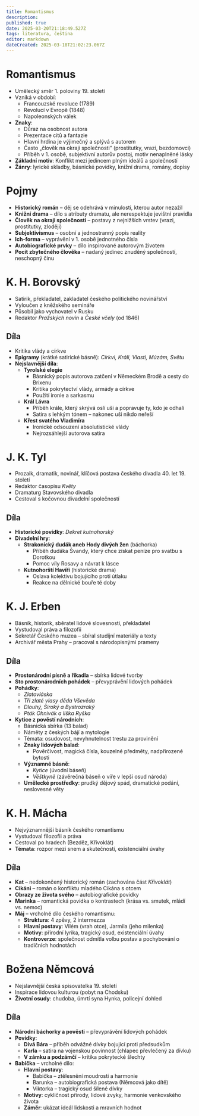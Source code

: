 ```yaml
---
title: Romantismus
description: 
published: true
date: 2025-03-20T21:18:49.527Z
tags: literatura, čeština
editor: markdown
dateCreated: 2025-03-18T21:02:23.067Z
---
```


# Romantismus
- Umělecký směr 1. poloviny 19. století
- Vzniká v období:
  - Francouzské revoluce (1789)
  - Revolucí v Evropě (1848)
  - Napoleonských válek
- **Znaky**:
  - Důraz na osobnost autora
  - Prezentace citů a fantazie
  - Hlavní hrdina je výjimečný a splývá s autorem
  - Často „člověk na okraji společnosti“ (prostitutky, vrazi, bezdomovci)
  - Příběh v 1. osobě, subjektivní autorův postoj, motiv nenaplněné lásky
- **Základní motiv**: Konflikt mezi jedincem plným ideálů a společností
- **Žánry**: lyrické skladby, básnické povídky, knižní drama, romány, dopisy

# Pojmy
- **Historický román** – děj se odehrává v minulosti, kterou autor nezažil
- **Knižní drama** – dílo s atributy dramatu, ale nerespektuje jevištní pravidla
- **Člověk na okraji společnosti** – postavy z nejnižších vrstev (vrazi, prostitutky, zloději)
- **Subjektivismus** – osobní a jednostranný popis reality
- **Ich-forma** – vyprávění v 1. osobě jednotného čísla
- **Autobiografické prvky** – dílo inspirované autorovým životem
- **Pocit zbytečného člověka** – nadaný jedinec znuděný společností, neschopný činu

# K. H. Borovský
- Satirik, překladatel, zakladatel českého politického novinářství
- Vyloučen z kněžského semináře
- Působil jako vychovatel v Rusku
- Redaktor *Pražských novin* a *České včely* (od 1846)

## Díla
- Kritika vlády a církve
- **Epigramy** (krátké satirické básně): *Církvi, Králi, Vlasti, Múzám, Světu*
- **Nejslavnější díla**:
  - **Tyrolské elegie**
    - Básnický popis autorova zatčení v Německém Brodě a cesty do Brixenu
    - Kritika pokrytectví vlády, armády a církve
    - Použití ironie a sarkasmu
  - **Král Lávra**
    - Příběh krále, který skrývá oslí uši a popravuje ty, kdo je odhalí
    - Satira s lehkým tónem – nakonec uši nikdo neřeší
  - **Křest svatého Vladimíra**
    - Ironické odsouzení absolutistické vlády
    - Nejrozsáhlejší autorova satira

# J. K. Tyl
- Prozaik, dramatik, novinář, klíčová postava českého divadla 40. let 19. století
- Redaktor časopisu *Květy*
- Dramaturg Stavovského divadla
- Cestoval s kočovnou divadelní společností

## Díla
- **Historické povídky**: *Dekret kutnohorský*
- **Divadelní hry**:
  - **Strakonický dudák aneb Hody divých žen** (báchorka)
    - Příběh dudáka Švandy, který chce získat peníze pro svatbu s Dorotkou
    - Pomoc víly Rosavy a návrat k lásce
  - **Kutnohorští Havíři** (historické drama)
    - Oslava kolektivu bojujícího proti útlaku
    - Reakce na dělnické bouře té doby
    
# K. J. Erben
- Básník, historik, sběratel lidové slovesnosti, překladatel
- Vystudoval práva a filozofii
- Sekretář Českého muzea – sbíral studijní materiály a texty
- Archivář města Prahy – pracoval s národopisnými prameny

## Díla
- **Prostonárodní písně a říkadla** – sbírka lidové tvorby
- **Sto prostonárodních pohádek** – převyprávění lidových pohádek
- **Pohádky**:
  - *Zlatovláska*
  - *Tři zlaté vlasy děda Vševěda*
  - *Dlouhý, Široký a Bystrozraký*
  - *Pták Ohnivák a liška Ryška*
- **Kytice z pověstí národních**:
  - Básnická sbírka (13 balad)
  - Náměty z českých bájí a mytologie
  - Témata: osudovost, nevyhnutelnost trestu za provinění
  - **Znaky lidových balad**:
    - Pověrčivost, magická čísla, kouzelné předměty, nadpřirozené bytosti
  - **Významné básně**:
    - *Kytice* (úvodní báseň)
    - *Věštkyně* (závěrečná báseň o víře v lepší osud národa)
  - **Umělecké prostředky**: prudký dějový spád, dramatické podání, neslovesné věty

# K. H. Mácha
- Nejvýznamnější básník českého romantismu
- Vystudoval filozofii a práva
- Cestoval po hradech (Bezděz, Křivoklát)
- **Témata**: rozpor mezi snem a skutečností, existenciální úvahy

## Díla
- **Kat** – nedokončený historický román (zachována část *Křivoklát*)
- **Cikáni** – román o konfliktu mladého Cikána s otcem
- **Obrazy ze života svého** – autobiografické povídky
- **Marinka** – romantická povídka o kontrastech (krása vs. smutek, mládí vs. nemoc)
- **Máj** – vrcholné dílo českého romantismu:
  - **Struktura**: 4 zpěvy, 2 intermezza
  - **Hlavní postavy**: Vilém (vrah otce), Jarmila (jeho milenka)
  - **Motivy**: přírodní lyrika, tragický osud, existenciální úvahy
  - **Kontroverze**: společnost odmítla volbu postav a pochybování o tradičních hodnotách

# Božena Němcová
- Nejslavnější česká spisovatelka 19. století
- Inspirace lidovou kulturou (pobyt na Chodsku)
- **Životní osudy**: chudoba, úmrtí syna Hynka, policejní dohled

## Díla
- **Národní báchorky a pověsti** – převyprávění lidových pohádek
- **Povídky**:
  - **Divá Bára** – příběh odvážné dívky bojující proti předsudkům
  - **Karla** – satira na vojenskou povinnost (chlapec převlečený za dívku)
  - **V zámku a podzámčí** – kritika pokrytecké šlechty
- **Babička** – vrcholné dílo:
  - **Hlavní postavy**:
    - Babička – ztělesnění moudrosti a harmonie
    - Barunka – autobiografická postava (Němcová jako dítě)
    - Viktorka – tragický osud šílené dívky
  - **Motivy**: cykličnost přírody, lidové zvyky, harmonie venkovského života
  - **Záměr**: ukázat ideál lidskosti a mravních hodnot